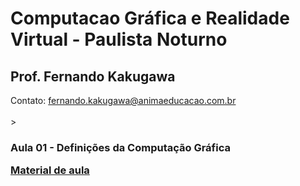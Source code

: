 # Computacao Gráfica e Realidade Virtual - Paulista Noturno
<h2>Prof. Fernando Kakugawa</h2>
Contato: <a href="mailto:fernando.kakugawa@animaeducacao.com.br">fernando.kakugawa@animaeducacao.com.br</a><br>
<br>
> <h3><Strong>Aula 01 - Definições da Computação Gráfica    
<p><a href="https://github.com/fkakugawa/ComputacaoGrafica/blob/main/CGRV_Aula01-RasterizacaoImagens.pdf">Material de aula</a></p>
